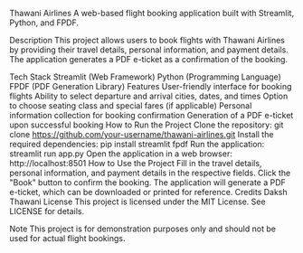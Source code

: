 Thawani Airlines
A web-based flight booking application built with Streamlit, Python, and FPDF.

Description
This project allows users to book flights with Thawani Airlines by providing their travel details, personal information, and payment details. The application generates a PDF e-ticket as a confirmation of the booking.

Tech Stack
Streamlit (Web Framework)
Python (Programming Language)
FPDF (PDF Generation Library)
Features
User-friendly interface for booking flights
Ability to select departure and arrival cities, dates, and times
Option to choose seating class and special fares (if applicable)
Personal information collection for booking confirmation
Generation of a PDF e-ticket upon successful booking
How to Run the Project
Clone the repository: git clone https://github.com/your-username/thawani-airlines.git
Install the required dependencies: pip install streamlit fpdf
Run the application: streamlit run app.py
Open the application in a web browser: http://localhost:8501
How to Use the Project
Fill in the travel details, personal information, and payment details in the respective fields.
Click the "Book" button to confirm the booking.
The application will generate a PDF e-ticket, which can be downloaded or printed for reference.
Credits
Daksh Thawani
License
This project is licensed under the MIT License. See LICENSE for details.

Note
This project is for demonstration purposes only and should not be used for actual flight bookings.
